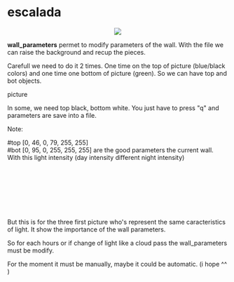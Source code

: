 # escalada

<p align="center">

<img src = "https://user-images.githubusercontent.com/54853371/68062611-ba164500-fd0b-11e9-858f-2552375650ef.jpg" >

</p>


<strong>wall_parameters</strong> permet to modify parameters of the wall. With the file we can raise the background and recup the pieces.

Carefull we need to do it 2 times. One time on the top of picture (blue/black colors) and one time one bottom of picture (green). So we can have top and bot objects.

picture


In some, we need top black, bottom white. You just have to press "q" and parameters are save into a file.


Note: 

#top [0, 46, 0, 79, 255, 255] <br>
#bot [0, 95, 0, 255, 255, 255] are the good parameters the current wall. With this light intensity (day intensity different night intensity)







<br><br><br><br><br><br>

But this is for the three first picture who's represent the same caracteristics of light. It show the importance of the wall parameters.

So for each hours or if change of light like a cloud pass the wall_parameters must be modify.

For the moment it must be manually, maybe it could be automatic. (i hope ^^ )
